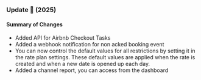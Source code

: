 ### Update 🚀 (2025)

#### Summary of Changes
- Added API for Airbnb Checkout Tasks
- Added a webhook notification for non acked booking event
- You can now control the default values for all restrictions by setting it in the rate plan settings. These default values are applied when the rate is created and when a new date is opened up each day.
- Added a channel report, you can access from the dashboard
